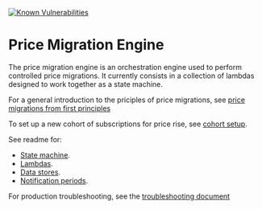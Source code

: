 [![Known Vulnerabilities](https://snyk.io/test/github/guardian/price-migration-engine/badge.svg?targetFile=build.sbt)](https://snyk.io/test/github/guardian/price-migration-engine?targetFile=build.sbt)

# Price Migration Engine

The price migration engine is an orchestration engine used to perform controlled price migrations. It currently consists in a collection of lambdas designed to work together as a state machine.

For a general introduction to the priciples of price migrations, see [price migrations from first principles](docs/price-migrations-from-first-principles.md)

To set up a new cohort of subscriptions for price rise, see [cohort setup](docs/cohort-setup.md).

See readme for:

* [State machine](stateMachine/README.md).
* [Lambdas](lambda/README.md).
* [Data stores](dynamoDb/README.md).
* [Notification periods](docs/notification-periods.md).

For production troubleshooting, see the [troubleshooting document](docs/troubleshooting.md)
